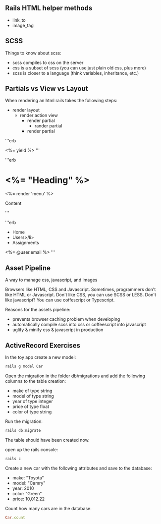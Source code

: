## Rails HTML helper methods

- link_to
- image_tag

## SCSS

Things to know about scss:

- scss compiles to css on the server
- css is a subset of scss (you can use just plain old css, plus more)
- scss is closer to a language (think variables, inheritance, etc.)

## Partials vs View vs Layout

When rendering an html rails takes the following steps:

- render layout
  - render action view
    - render partial
      - rander partial
    - render partial

'''erb
<html>
  <head>
    <title><%= "Home | Rails tutotirla" %></title>
  </head>
  <body>
    <%= yield %>
  </body>
</html>
'''

'''erb
<h1><%= "Heading" %></h1>
<%= render 'menu' %>
<p>Content</p>
'''

'''erb
<ul>
  <li>Home</li>
  <li>Users>/li>
  <li>Assignments</li>
</ul>
<%= @user.email %>
'''

## Asset Pipeline

A way to manage css, javascript, and images

Browsers like HTML, CSS and Javascript. Sometimes, programmers don't like HTML or Javascript. Don't like CSS, you can use SCSS or LESS. Don't like javascript? You can use coffescript or Typescript.

Reasons for the assets pipeline:

- prevents browser caching problem when developing
- automatically compile scss into css or coffeescript into javascript
- uglify & minify css & javascript in production

## ActiveRecord Exercises

In the toy app create a new model:

```bash
rails g model Car
```

Open the migration in the folder db/migrations and add the following columns to the table creation:

- make of type string
- model of type string
- year of type integer
- price of type float
- color of type string

Run the migration:

```bash
rails db:migrate
```

The table should have been created now.

open up the rails console:

```bash
rails c
```

Create a new car with the following attributes and save to the database:

- make: "Toyota"
- model: "Camry"
- year: 2010
- color: "Green"
- price: 10,012.22

Count how many cars are in the database:

```ruby
Car.count
```

